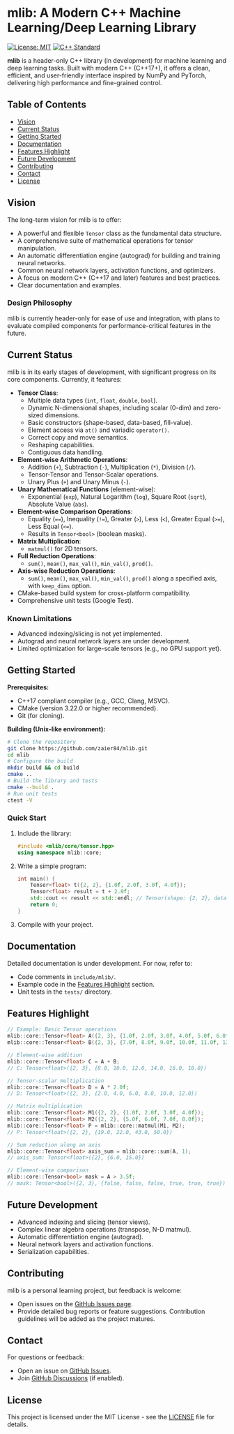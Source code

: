 # mlib: A Modern C++ Machine Learning/Deep Learning Library

[![License: MIT](https://img.shields.io/badge/License-MIT-yellow.svg)](https://opensource.org/licenses/MIT)
[![C++ Standard](https://img.shields.io/badge/C%2B%2B-17-blue.svg)](https://en.cppreference.com/w/cpp/17)

**mlib** is a header-only C++ library (in development) for machine learning and deep learning tasks. Built with modern C++ (C++17+), it offers a clean, efficient, and user-friendly interface inspired by NumPy and PyTorch, delivering high performance and fine-grained control.

## Table of Contents

- [Vision](#vision)
- [Current Status](#current-status)
- [Getting Started](#getting-started)
- [Documentation](#documentation)
- [Features Highlight](#features-highlight)
- [Future Development](#future-development)
- [Contributing](#contributing)
- [Contact](#contact)
- [License](#license)

## Vision

The long-term vision for mlib is to offer:

- A powerful and flexible `Tensor` class as the fundamental data structure.
- A comprehensive suite of mathematical operations for tensor manipulation.
- An automatic differentiation engine (autograd) for building and training neural networks.
- Common neural network layers, activation functions, and optimizers.
- A focus on modern C++ (C++17 and later) features and best practices.
- Clear documentation and examples.

### Design Philosophy

mlib is currently header-only for ease of use and integration, with plans to evaluate compiled components for performance-critical features in the future.

## Current Status

mlib is in its early stages of development, with significant progress on its core components. Currently, it features:

- **Tensor Class**:
  - Multiple data types (`int`, `float`, `double`, `bool`).
  - Dynamic N-dimensional shapes, including scalar (0-dim) and zero-sized dimensions.
  - Basic constructors (shape-based, data-based, fill-value).
  - Element access via `at()` and variadic `operator()`.
  - Correct copy and move semantics.
  - Reshaping capabilities.
  - Contiguous data handling.
- **Element-wise Arithmetic Operations**:
  - Addition (`+`), Subtraction (`-`), Multiplication (`*`), Division (`/`).
  - Tensor-Tensor and Tensor-Scalar operations.
  - Unary Plus (`+`) and Unary Minus (`-`).
- **Unary Mathematical Functions** (element-wise):
  - Exponential (`exp`), Natural Logarithm (`log`), Square Root (`sqrt`), Absolute Value (`abs`).
- **Element-wise Comparison Operations**:
  - Equality (`==`), Inequality (`!=`), Greater (`>`), Less (`<`), Greater Equal (`>=`), Less Equal (`<=`).
  - Results in `Tensor<bool>` (boolean masks).
- **Matrix Multiplication**:
  - `matmul()` for 2D tensors.
- **Full Reduction Operations**:
  - `sum()`, `mean()`, `max_val()`, `min_val()`, `prod()`.
- **Axis-wise Reduction Operations**:
  - `sum()`, `mean()`, `max_val()`, `min_val()`, `prod()` along a specified axis, with `keep_dims` option.
- CMake-based build system for cross-platform compatibility.
- Comprehensive unit tests (Google Test).

### Known Limitations

- Advanced indexing/slicing is not yet implemented.
- Autograd and neural network layers are under development.
- Limited optimization for large-scale tensors (e.g., no GPU support yet).

## Getting Started

**Prerequisites:**

- C++17 compliant compiler (e.g., GCC, Clang, MSVC).
- CMake (version 3.22.0 or higher recommended).
- Git (for cloning).

**Building (Unix-like environment):**

```bash
# Clone the repository
git clone https://github.com/zaier84/mlib.git
cd mlib
# Configure the build
mkdir build && cd build
cmake ..
# Build the library and tests
cmake --build .
# Run unit tests
ctest -V
```

### Quick Start

1. Include the library:
   ```cpp
   #include <mlib/core/tensor.hpp>
   using namespace mlib::core;
   ```
2. Write a simple program:
   ```cpp
   int main() {
       Tensor<float> t({2, 2}, {1.0f, 2.0f, 3.0f, 4.0f});
       Tensor<float> result = t + 2.0f;
       std::cout << result << std::endl; // Tensor(shape: {2, 2}, data: [3.0, 4.0, 5.0, 6.0])
       return 0;
   }
   ```
3. Compile with your project.

## Documentation

Detailed documentation is under development. For now, refer to:

- Code comments in `include/mlib/`.
- Example code in the [Features Highlight](#features-highlight) section.
- Unit tests in the `tests/` directory.

## Features Highlight

```cpp
// Example: Basic Tensor operations
mlib::core::Tensor<float> A({2, 3}, {1.0f, 2.0f, 3.0f, 4.0f, 5.0f, 6.0f});
mlib::core::Tensor<float> B({2, 3}, {7.0f, 8.0f, 9.0f, 10.0f, 11.0f, 12.0f});

// Element-wise addition
mlib::core::Tensor<float> C = A + B;
// C: Tensor<float>({2, 3}, {8.0, 10.0, 12.0, 14.0, 16.0, 18.0})

// Tensor-scalar multiplication
mlib::core::Tensor<float> D = A * 2.0f;
// D: Tensor<float>({2, 3}, {2.0, 4.0, 6.0, 8.0, 10.0, 12.0})

// Matrix multiplication
mlib::core::Tensor<float> M1({2, 2}, {1.0f, 2.0f, 3.0f, 4.0f});
mlib::core::Tensor<float> M2({2, 2}, {5.0f, 6.0f, 7.0f, 8.0f});
mlib::core::Tensor<float> P = mlib::core::matmul(M1, M2);
// P: Tensor<float>({2, 2}, {19.0, 22.0, 43.0, 50.0})

// Sum reduction along an axis
mlib::core::Tensor<float> axis_sum = mlib::core::sum(A, 1);
// axis_sum: Tensor<float>({2}, {6.0, 15.0})

// Element-wise comparison
mlib::core::Tensor<bool> mask = A > 3.5f;
// mask: Tensor<bool>({2, 3}, {false, false, false, true, true, true})
```

## Future Development

- Advanced indexing and slicing (tensor views).
- Complex linear algebra operations (transpose, N-D matmul).
- Automatic differentiation engine (autograd).
- Neural network layers and activation functions.
- Serialization capabilities.

## Contributing

mlib is a personal learning project, but feedback is welcome:

- Open issues on the [GitHub Issues page](https://github.com/zaier84/mlib/issues).
- Provide detailed bug reports or feature suggestions.
  Contribution guidelines will be added as the project matures.

## Contact

For questions or feedback:

- Open an issue on [GitHub Issues](https://github.com/zaier84/mlib/issues).
- Join [GitHub Discussions](https://github.com/zaier84/mlib/discussions) (if enabled).

## License

This project is licensed under the MIT License - see the [LICENSE](LICENSE) file for details.

